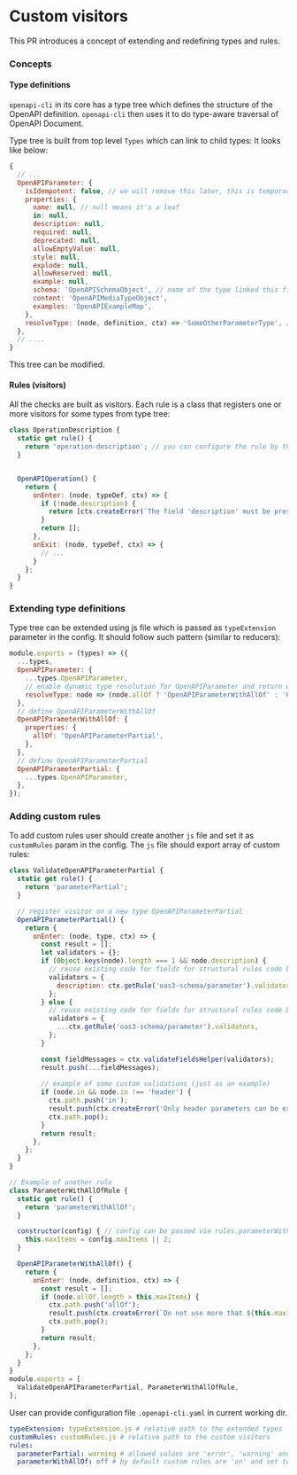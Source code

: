 # Custom visitors
This PR introduces a concept of extending and redefining types and rules.

### Concepts

#### Type definitions

`openapi-cli` in its core has a type tree which defines the structure of the OpenAPI definition. `openapi-cli` then uses it to do type-aware traversal of OpenAPI Document.

Type tree is built from top level `Types` which can link to child types:
It looks like below:

```js
{
  // ...
  OpenAPIParameter: {
    isIdempotent: false, // we will remove this later, this is temporary hack. ...
    properties: {
      name: null, // null means it's a leaf
      in: null,
      description: null,
      required: null,
      deprecated: null,
      allowEmptyValue: null,
      style: null,
      explode: null,
      allowReserved: null,
      example: null,
      schema: 'OpenAPISchemaObject', // name of the type linked this field
      content: 'OpenAPIMediaTypeObject',
      examples: 'OpenAPIExampleMap',
    },
    resolveType: (node, definition, ctx) => 'SomeOtherParameterType', // optional function used to dynamically resolve the type of the node based on node/definition/ctx.
  },
  // ....
}
```

This tree can be modified.

#### Rules (visitors)

All the checks are built as visitors. Each rule is a class that registers one or more visitors for some types from type tree:

```js
class OperationDescription {
  static get rule() {
    return 'operation-description'; // you can configure the rule by this name in config file
  }


  OpenAPIOperation() {
    return {
      onEnter: (node, typeDef, ctx) => {
        if (!node.description) {
          return [ctx.createError(`The field 'description' must be present on this level`), 'key')];
        }
        return [];
      },
	  onExit: (node, typeDef, ctx) => {
        // ...
      }
    };
  }
}
```

### Extending type definitions

Type tree can be extended using js file which is passed as `typeExtension` parameter in the config. It should follow such pattern (similar to reducers):

```js
module.exports = (types) => ({
  ...types,
  OpenAPIParameter: {
    ...types.OpenAPIParameter,
    // enable dynamic type resolution for OpenAPIParameter and return either OpenAPIParameterWithAllOf or regular OpenAPIParameter
    resolveType: node => (node.allOf ? 'OpenAPIParameterWithAllOf' : 'OpenAPIParameter'),
  },
  // define OpenAPIParameterWithAllOf
  OpenAPIParameterWithAllOf: {
    properties: {
      allOf: 'OpenAPIParameterPartial',
    },
  },
  // define OpenAPIParameterPartial
  OpenAPIParameterPartial: {
    ...types.OpenAPIParameter,
  },
});
```

### Adding custom rules

To add custom rules user should create another `js` file and set it as `customRules` param in the config. The `js` file should export array of custom rules:

```js
class ValidateOpenAPIParameterPartial {
  static get rule() {
    return 'parameterPartial';
  }

  // register visitor on a new type OpenAPIParameterPartial
  OpenAPIParameterPartial() {
    return {
      onEnter: (node, type, ctx) => {
        const result = [];
        let validators = {};
        if (Object.keys(node).length === 1 && node.description) {
          // reuse existing code for fields for structural rules code by name
          validators = {
            description: ctx.getRule('oas3-schema/parameter').validators.description,
          };
        } else {
          // reuse existing code for fields for structural rules code by name
          validators = {
            ...ctx.getRule('oas3-schema/parameter').validators,
          };
        }

        const fieldMessages = ctx.validateFieldsHelper(validators);
        result.push(...fieldMessages);
        
        // example of some custom validations (just as an example)
        if (node.in && node.in !== 'header') {
          ctx.path.push('in');
          result.push(ctx.createError('Only header parameters can be extended with allOf', 'key'));
          ctx.path.pop();
        }
        return result;
      },
    };
  }
}

// Example of another rule
class ParameterWithAllOfRule {
  static get rule() {
    return 'parameterWithAllOf';
  }

  constructor(config) { // config can be passed via rules.parameterWithAllOf in config file
    this.maxItems = config.maxItems || 2;
  }

  OpenAPIParameterWithAllOf() {
    return {
      onEnter: (node, definition, ctx) => {
        const result = [];
        if (node.allOf.length > this.maxItems) {
          ctx.path.push('allOf');
          result.push(ctx.createError(`Do not use more that ${this.maxItems} items in allOf for OpenAPI Parameter`, 'key'));
          ctx.path.pop();
        }
        return result;
      },
    };
  }
}
module.exports = [
  ValidateOpenAPIParameterPartial, ParameterWithAllOfRule,
];

```

User can provide configuration file `.openapi-cli.yaml` in current working dir.

```yaml
typeExtension: typeExtension.js # relative path to the extended types
customRules: customRules.js # relative path to the custom visitors
rules:
  parameterPartial: warning # allowed values are 'error', 'warning' and 'off'
  parameterWithAllOf: off # by default custom rules are 'on' and set to 'error' severity
```
